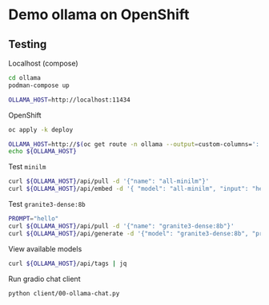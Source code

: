 # Demo ollama on OpenShift



## Testing

Localhost (compose)

```sh
cd ollama
podman-compose up

OLLAMA_HOST=http://localhost:11434
```

OpenShift

```sh
oc apply -k deploy

OLLAMA_HOST=http://$(oc get route -n ollama --output=custom-columns=':.spec.host' --no-headers)
echo ${OLLAMA_HOST}
```

Test `minilm`

```sh
curl ${OLLAMA_HOST}/api/pull -d '{"name": "all-minilm"}'
curl ${OLLAMA_HOST}/api/embed -d '{ "model": "all-minilm", "input": "hello" }'
```

Test `granite3-dense:8b`

```sh
PROMPT="hello"
curl ${OLLAMA_HOST}/api/pull -d '{"name": "granite3-dense:8b"}'
curl ${OLLAMA_HOST}/api/generate -d '{"model": "granite3-dense:8b", "prompt": "'${PROMPT}'", "stream": false }'
```

View available models

```sh
curl ${OLLAMA_HOST}/api/tags | jq
```

Run gradio chat client

```sh
python client/00-ollama-chat.py
```
